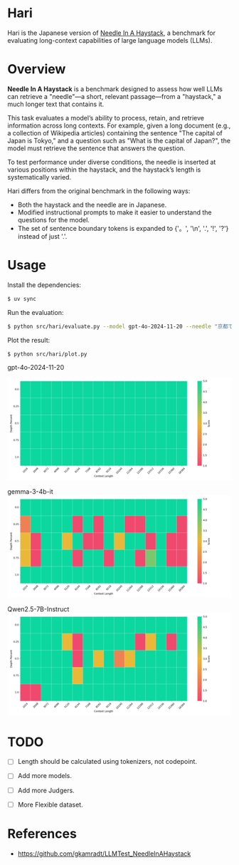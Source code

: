 # Hari

Hari is the Japanese version of [Needle In A Haystack](https://github.com/gkamradt/LLMTest_NeedleInAHaystack), a benchmark for evaluating long-context capabilities of large language models (LLMs).

# Overview

**Needle In A Haystack** is a benchmark designed to assess how well LLMs can retrieve a "needle"—a short, relevant passage—from a "haystack," a much longer text that contains it.

This task evaluates a model’s ability to process, retain, and retrieve information across long contexts. For example, given a long document (e.g., a collection of Wikipedia articles) containing the sentence "The capital of Japan is Tokyo," and a question such as "What is the capital of Japan?", the model must retrieve the sentence that answers the question.

To test performance under diverse conditions, the needle is inserted at various positions within the haystack, and the haystack’s length is systematically varied.

Hari differs from the original benchmark in the following ways:
- Both the haystack and the needle are in Japanese.
- Modified instructional prompts to make it easier to understand the questions for the model.
- The set of sentence boundary tokens is expanded to {'。', '\n', '.', '!', '?'} instead of just '.'.


# Usage

Install the dependencies:
```bash
$ uv sync
```

Run the evaluation:
```bash
$ python src/hari/evaluate.py --model gpt-4o-2024-11-20 --needle "京都でおすすめの観光地は、ロームシアター京都の３階にあるラウンジです。" --question "京都でおすすめの観光地はどこですか？"
```


Plot the result:
```bash
$ python src/hari/plot.py
```

gpt-4o-2024-11-20

![heatmap](result/gpt-4o-2024-11-20/heatmap.png)


gemma-3-4b-it
![heatmap](result/google/gemma-3-4b-it/heatmap.png)

Qwen2.5-7B-Instruct
![heatmap](result/Qwen/Qwen2.5-7B-Instruct/heatmap.png)

# TODO
- [ ] Length should be calculated using tokenizers, not codepoint.
- [ ] Add more models.
- [ ] Add more Judgers.
- [ ] More Flexible dataset.


# References
- https://github.com/gkamradt/LLMTest_NeedleInAHaystack


